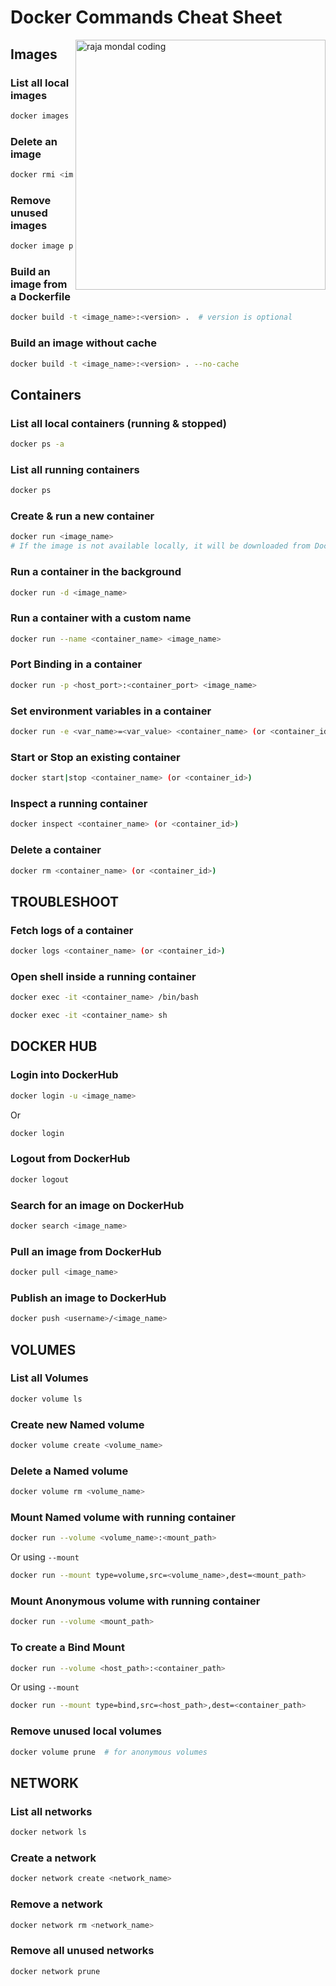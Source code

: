 # Docker Commands Cheat Sheet

<img align="right" width="400" alt="raja mondal coding" src="https://media1.tenor.com/m/z3Vqx6hmE5QAAAAd/whale-docker.gif">


## Images

### List all local images

```sh
docker images
```

### Delete an image

```sh
docker rmi <image_name>
```

### Remove unused images

```sh
docker image prune
```

### Build an image from a Dockerfile

```sh
docker build -t <image_name>:<version> .  # version is optional
```

### Build an image without cache

```sh
docker build -t <image_name>:<version> . --no-cache
```

## Containers

### List all local containers (running & stopped)

```sh
docker ps -a
```

### List all running containers

```sh
docker ps
```

### Create & run a new container

```sh
docker run <image_name>
# If the image is not available locally, it will be downloaded from DockerHub
```

### Run a container in the background

```sh
docker run -d <image_name>
```

### Run a container with a custom name

```sh
docker run --name <container_name> <image_name>
```

### Port Binding in a container

```sh
docker run -p <host_port>:<container_port> <image_name>
```

### Set environment variables in a container

```sh
docker run -e <var_name>=<var_value> <container_name> (or <container_id>)
```

### Start or Stop an existing container

```sh
docker start|stop <container_name> (or <container_id>)
```

### Inspect a running container

```sh
docker inspect <container_name> (or <container_id>)
```

### Delete a container

```sh
docker rm <container_name> (or <container_id>)
```

## TROUBLESHOOT

### Fetch logs of a container

```sh
docker logs <container_name> (or <container_id>)
```

### Open shell inside a running container

```sh
docker exec -it <container_name> /bin/bash
```
```sh
docker exec -it <container_name> sh
```

## DOCKER HUB

### Login into DockerHub

```sh
docker login -u <image_name>
```
Or
```sh
docker login
```

### Logout from DockerHub

```sh
docker logout
```

### Search for an image on DockerHub

```sh
docker search <image_name>
```

### Pull an image from DockerHub

```sh
docker pull <image_name>
```

### Publish an image to DockerHub

```sh
docker push <username>/<image_name>
```

## VOLUMES

### List all Volumes

```sh
docker volume ls
```

### Create new Named volume

```sh
docker volume create <volume_name>
```

### Delete a Named volume

```sh
docker volume rm <volume_name>
```

### Mount Named volume with running container

```sh
docker run --volume <volume_name>:<mount_path>
```
Or using `--mount`
```sh
docker run --mount type=volume,src=<volume_name>,dest=<mount_path>
```

### Mount Anonymous volume with running container

```sh
docker run --volume <mount_path>
```

### To create a Bind Mount

```sh
docker run --volume <host_path>:<container_path>
```
Or using `--mount`
```sh
docker run --mount type=bind,src=<host_path>,dest=<container_path>
```

### Remove unused local volumes

```sh
docker volume prune  # for anonymous volumes
```

## NETWORK

### List all networks

```sh
docker network ls
```

### Create a network

```sh
docker network create <network_name>
```

### Remove a network

```sh
docker network rm <network_name>
```

### Remove all unused networks

```sh
docker network prune
```
